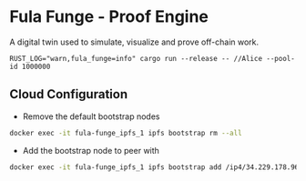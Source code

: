 # Fula Funge - Proof Engine

A digital twin used to simulate, visualize and prove off-chain work.

```
RUST_LOG="warn,fula_funge=info" cargo run --release -- //Alice --pool-id 1000000
```

## Cloud Configuration

- Remove the default bootstrap nodes
```bash
docker exec -it fula-funge_ipfs_1 ipfs bootstrap rm --all
```

- Add the bootstrap node to peer with
```bash
docker exec -it fula-funge_ipfs_1 ipfs bootstrap add /ip4/34.229.178.96/tcp/4001/ipfs/12D3KooWRVbDJXSG3QnKedCFxEkH5UWL2B1weibsBKzP3P9BPDg5
```
